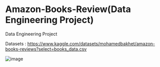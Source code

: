 # Amazon-Books-Review(Data Engineering Project)
Data Engineering Project

Datasets : https://www.kaggle.com/datasets/mohamedbakhet/amazon-books-reviews?select=books_data.csv

![image](https://github.com/Rooban1030/Amazon-Books-Review/assets/82220884/404c9280-c39a-4737-a57a-185568e77bdf)
